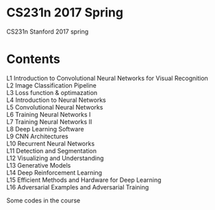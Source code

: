 # CS231n 2017 Spring
CS231n Stanford 2017 spring

# Contents
L1 Introduction to Convolutional Neural Networks for Visual Recognition<br>
L2 Image Classification Pipeline<br>
L3 Loss function & optimazation<br>
L4 Introduction to Neural Networks<br>
L5 Convolutional Neural Networks<br>
L6 Training Neural Networks I<br>
L7 Training Neural Networks II<br>
L8 Deep Learning Software<br>
L9 CNN Architectures<br>
L10 Recurrent Neural Networks<br>
L11 Detection and Segmentation<br>
L12 Visualizing and Understanding<br>
L13 Generative Models<br>
L14 Deep Reinforcement Learning<br>
L15 Efficient Methods and Hardware for Deep Learning<br>
L16 Adversarial Examples and Adversarial Training<br>


Some codes in the course
